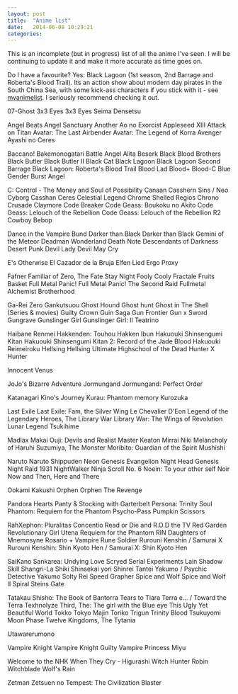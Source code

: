 ```yaml
---
layout: post
title:  "Anime list"
date:   2014-06-08 10:29:21
categories:
---
```


This is an incomplete (but in progress) list of all the anime I've seen. I will be continuing to update it and make it more accurate as time goes on. 

Do I have a favourite? Yes: Black Lagoon (1st season, 2nd Barrage and Roberta's Blood Trail). Its an action show about modern day pirates in the South China Sea, with some kick-ass characters if you stick with it - see [myanimelist](http://myanimelist.net/anime/889/Black_Lagoon). I seriously recommend checking it out. 

07-Ghost
3x3 Eyes
3x3 Eyes Seima Densetsu

Angel Beats
Angel Sanctuary
Another
Ao no Exorcist
Appleseed XIII
Attack on Titan
Avatar: The Last Airbender
Avatar: The Legend of Korra
Avenger 
Ayashi no Ceres

Baccano!
Bakemonogatari 
Battle Angel Alita
Beserk
Black Blood Brothers
Black Butler
Black Butler II
Black Cat
Black Lagoon
Black Lagoon Second Barrage
Black Lagoon: Roberta's Blood Trail
Blood Lad
Blood+
Blood-C Blue Gender
Burst Angel 

C: Control - The Money and Soul of Possibility
Canaan
Casshern Sins / Neo Cyborg Casshan
Ceres Celestial Legend
Chrome Shelled Regios
Chrono Crusade
Claymore
Code Breaker
Code Geass: Boukoku no Akito
Code Geass: Lelouch of the Rebellion
Code Geass: Lelouch of the Rebellion R2
Cowboy Bebop

Dance in the Vampire Bund
Darker than Black
Darker than Black Gemini of the Meteor
Deadman Wonderland
Death Note
Descendants of Darkness
Desert Punk
Devil Lady
Devil May Cry

E's Otherwise
El Cazador de la Bruja
Elfen Lied
Ergo Proxy

Fafner
Familiar of Zero, The
Fate Stay Night
Fooly Cooly
Fractale
Fruits Basket
Full Metal Panic!
Full Metal Panic! The Second Raid
Fullmetal Alchemist Brotherhood

Ga-Rei Zero
Gankutsuou
Ghost Hound
Ghost hunt 
Ghost in The Shell (Series & movies)
Guilty Crown
Guin Saga
Gun Frontier
Gun x Sword
Gungrave
Gunslinger Girl
Gunslinger Girl: Il Teatrino

Haibane Renmei
Hakkenden: Touhou Hakken Ibun
Hakuouki Shinsengumi Kitan
Hakuouki Shinsengumi Kitan 2: Record of the Jade Blood
Hakuouki Reimeiroku
Hellsing
Hellsing Ultimate
Highschool of the Dead
Hunter X Hunter

Innocent Venus

JoJo's Bizarre Adventure
Jormungand
Jormungand: Perfect Order

Katanagari
Kino's Journey 
Kurau: Phantom memory 
Kurozuka

Last Exile
Last Exile: Fam, the Silver Wing
Le Chevalier D'Eon
Legend of the Legendary Heroes, The
Library War
Library War: The Wings of Revolution
Lunar Legend Tsukihime

Madlax 
Makai Ouji: Devils and Realist
Master Keaton
Mirrai Niki
Melancholy of Haruhi Suzumiya, The
Monster
Moribito: Guardian of the Spirit 
Mushishi

Naruto
Naruto Shippuden
Neon Genesis Evangelion
Night Head Genesis
Night Raid 1931
NightWalker
Ninja Scroll
No. 6
Noein: To your other self 
Noir
Now and Then, Here and There

Ookami Kakushi
Orphen
Orphen The Revenge

Pandora Hearts
Panty & Stocking with Garterbelt
Persona: Trinity Soul
Phantom: Requiem for the Phantom 
Psycho-Pass 
Pumpkin Scissors 

RahXephon: Pluralitas Concentio 
Read or Die and R.O.D the TV 
Red Garden
Revolutionary Girl Utena
Requiem for the Phantom
RIN Daughters of Mnemosyne
Rosario + Vampire
Rune Soldier
Rurouni Kenshin / Samurai X
Rurouni Kenshin: Shin Kyoto Hen / Samurai X: Shin Kyoto Hen

SaiKano
Sankarea: Undying Love
Scryed
Serial Experiments Lain
Shadow Skill 
Shangri-La
Shiki
Shinsekai yori 
Shinrei Tantei Yakumo / Psychic Detective Yakumo
Solty Rei
Speed Grapher
Spice and Wolf
Spice and Wolf II
Spiral
Steins Gate

Tatakau Shisho: The Book of Bantorra
Tears to Tiara
Terra e... / Toward the Terra
Texhnolyze
Third, The: The girl with the Blue eye 
This Ugly Yet Beautiful World
Tokko
Tokyo Majin
Toriko
Trigun
Trinity Blood
Tsukuyomi Moon Phase 
Twelve Kingdoms, The
Tytania

Utawarerumono

Vampire Knight 
Vampire Knight Guilty
Vampire Princess Miyu 

Welcome to the NHK
When They Cry - Higurashi
Witch Hunter Robin
Witchblade
Wolf's Rain

Zetman
Zetsuen no Tempest: The Civilization Blaster